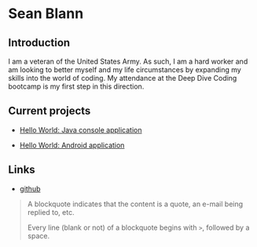 # Sean Blann

## Introduction
 I am a veteran of the United States Army. As such, I am a hard worker and am looking to better myself and my life circumstances by expanding my skills into the world of coding.  My attendance at the Deep Dive Coding bootcamp is my first step in this direction.

## Current projects

* [Hello World: Java console application](https://github.com/seanblann/hello-world-java)

* [Hello World: Android application](https://github.com/seanblann/hello-world-android)

## Links

* [github](https://github.com/seanblann)

> A blockquote indicates that the content is a quote, an e-mail being replied to, etc.
 > 
 > Every line (blank or not) of a blockquote begins with `>`, followed by a space.